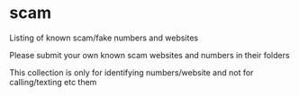 # scam
Listing of known scam/fake numbers and websites

Please submit your own known scam websites and numbers in their folders

This collection is only for identifying numbers/website and not for calling/texting etc them
